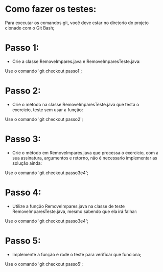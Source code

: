   
# Como fazer os testes:

Para executar os comandos git, você deve estar no diretorio do projeto clonado com o Git Bash;

# Passo 1:
- Crie a classe RemoveImpares.java e RemoveImparesTeste.java:

Use o comando 'git checkout passo1';

# Passo 2:
- Crie o método na classe RemoveImparesTeste.java que testa o exercicio, teste sem usar a função:

Use o comando 'git checkout passo2';

# Passo 3:
- Crie o método em RemoveImpares.java que processa o exercicio, com a sua assinatura, argumentos e retorno, não é necessario implementar as solução ainda:

Use o comando 'git checkout passo3e4';

# Passo 4:
- Utilize a função RemoveImpares.java na classe de teste RemoveImparesTeste.java, mesmo sabendo que ela irá falhar:

Use o comando 'git checkout passo3e4';

# Passo 5:
- Implemente a função e rode o teste para verificar que funciona;

Use o comando 'git checkout passo5';
